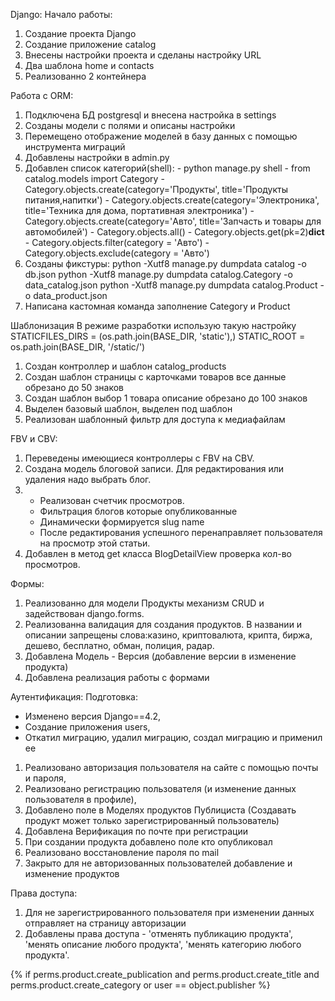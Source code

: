 Django:
Начало работы:
1. Создание проекта Django 
2. Создание приложение catalog
3. Внесены настройки проекта и сделаны настройку URL
4. Два шаблона home и contacts
5. Реализованно 2 контейнера

Работа с ORM:
1. Подключена БД postgresql и внесена настройка в settings
2. Созданы модели с полями и описаны настройки 
3. Перемещено отображение моделей в базу данных с помощью инструмента миграций
4. Добавлены настройки в admin.py 
5. Добавлен список категорий(shell):
        - python manage.py shell
        - from catalog.models import Category
        - Category.objects.create(category='Продукты', title='Продукты питания,напитки')
        - Category.objects.create(category='Электроника', title='Техника для дома, портативная электроника')
        - Category.objects.create(category='Авто', title='Запчасть и товары  для автомобилей')
        - Category.objects.all() 
        - Category.objects.get(pk=2)__dict__
        - Category.objects.filter(category = 'Авто')
        - Category.objects.exclude(category = 'Авто')
6. Созданы фикстуры: python -Xutf8 manage.py dumpdata catalog -o db.json
                     python -Xutf8 manage.py dumpdata catalog.Category -o data_catalog.json
                     python -Xutf8 manage.py dumpdata catalog.Product -o data_product.json
7. Написана кастомная команда заполнение Category и Product

Шаблонизация 
В режиме разработки использую такую настройку STATICFILES_DIRS = (os.path.join(BASE_DIR, 'static'),)
STATIC_ROOT = os.path.join(BASE_DIR, '/static/')

1. Создан контроллер и шаблон catalog_products 
2. Создан шаблон страницы с карточками товаров все данные обрезано до 50 знаков
3. Создан шаблон выбор 1 товара описание обрезано до 100 знаков
4. Выделен базовый шаблон, выделен под шаблон 
5. Реализован шаблонный фильтр для доступа к медиафайлам

FBV и CBV:

1. Переведены имеющиеся контроллеры с FBV на CBV.
2. Создана модель блоговой записи.
    Для редактирования или удаления надо выбрать блог.
3. - Реализован счетчик просмотров.
   - Фильтрация блогов которые опубликованные
   - Динамически формируется slug name
   - После редактирования успешного перенаправляет пользователя на просмотр этой статьи.
4. Добавлен в метод get класса BlogDetailView проверка кол-во просмотров.

Формы:
1. Реализованно для модели Продукты механизм CRUD и задействован django.forms.
2. Реализованна валидация для создания продуктов. 
В названии и описании запрещены слова:казино, криптовалюта, крипта, биржа, дешево, бесплатно, обман, полиция, радар.
3. Добавлена Модель - Версия (добавление версии в изменение продукта)
4. Добавлена реализация работы с формами

Аутентификация:
Подготовка:
- Изменено версия Django==4.2,
- Создание приложения users,
- Откатил миграцию, удалил миграцию, создал миграцию и применил ее
1. Реализовано авторизация пользователя на сайте с помощью почты и пароля,
2. Реализовано регистрацию пользователя (и изменение данных пользователя в профиле),
3. Добавлено поле в Моделях продуктов Публициста (Создавать продукт может только зарегистрированный пользователь)
4. Добавлена Верификация по почте при регистрации
5. При создании продукта добавлено поле кто опубликовал
6. Реализовано восстановление пароля по mail
7. Закрыто для не авторизованных пользователей добавление и изменение продуктов

Права доступа:
1. Для не зарегистрированного пользователя при изменении данных отправляет на страницу авторизации
2. Добавлены права доступа - 'отменять публикацию продукта', 'менять описание любого продукта', 'менять категорию любого продукта'.

{% if perms.product.create_publication and perms.product.create_title and
perms.product.create_category or user == object.publisher %}
